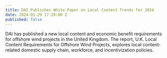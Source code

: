 ```yaml
---
title: DAI Publishes White Paper on Local Content Trends for 2024
date: 2024-01-29 17:29:00 Z
published: false
---
```


DAI has published a new local content and economic benefit requirements for offshore wind projects in the United Kingdom. The report, U.K. Local Content Requirements for Offshore Wind Projects, explores local content-related domestic supply chain, workforce, and incentivization policies.

